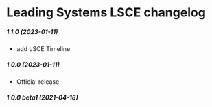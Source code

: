 Leading Systems LSCE changelog
===========================================

##### 1.1.0 (2023-01-11)
* add LSCE Timeline

##### 1.0.0 (2023-01-11)
 * Official release

##### 1.0.0 beta1 (2021-04-18)
